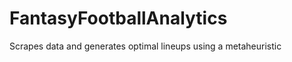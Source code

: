 FantasyFootballAnalytics
========================

Scrapes data and generates optimal lineups using a metaheuristic
